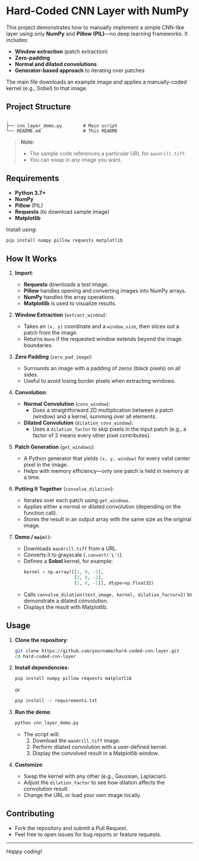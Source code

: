 # Hard-Coded CNN Layer with NumPy

This project demonstrates how to manually implement a simple CNN-like layer using only **NumPy** and **Pillow (PIL)**—no deep learning frameworks. It includes:

- **Window extraction** (patch extraction)  
- **Zero-padding**  
- **Normal and dilated convolutions**  
- **Generator-based approach** to iterating over patches  

The main file downloads an example image and applies a manually-coded kernel (e.g., Sobel) to that image.

## Project Structure

```
.
├── cnn_layer_demo.py        # Main script
└── README.md                # This README
```

> **Note**:  
> - The sample code references a particular URL for `mandrill.tiff`.  
> - You can swap in any image you want.

## Requirements

- **Python 3.7+**  
- **NumPy**  
- **Pillow** (PIL)  
- **Requests** (to download sample image)  
- **Matplotlib**  

Install using:

```bash
pip install numpy pillow requests matplotlib
```

## How It Works

1. **Import**:
   - **Requests** downloads a test image.
   - **Pillow** handles opening and converting images into NumPy arrays.
   - **NumPy** handles the array operations.
   - **Matplotlib** is used to visualize results.

2. **Window Extraction** (`extract_window`):
   - Takes an `(x, y)` coordinate and a `window_size`, then slices out a patch from the image.  
   - Returns `None` if the requested window extends beyond the image boundaries.

3. **Zero Padding** (`zero_pad_image`):
   - Surrounds an image with a padding of zeros (black pixels) on all sides.  
   - Useful to avoid losing border pixels when extracting windows.

4. **Convolution**:
   - **Normal Convolution** (`conv_window`):
     - Does a straightforward 2D multiplication between a patch (window) and a kernel, summing over all elements.
   - **Dilated Convolution** (`dilation_conv_window`):
     - Uses a `dilation_factor` to skip pixels in the input patch (e.g., a factor of 2 means every other pixel contributes).

5. **Patch Generation** (`get_windows`):
   - A Python generator that yields `(x, y, window)` for every valid center pixel in the image.  
   - Helps with memory efficiency—only one patch is held in memory at a time.

6. **Putting It Together** (`convolve_dilation`):
   - Iterates over each patch using `get_windows`.
   - Applies either a normal or dilated convolution (depending on the function call).
   - Stores the result in an output array with the same size as the original image.

7. **Demo / `main()`**:
   - Downloads `mandrill.tiff` from a URL.
   - Converts it to grayscale (`.convert('L')`).
   - Defines a **Sobel** kernel, for example:
     ```python
     kernel = np.array([[1, 0, -1],
                        [2, 0, -2],
                        [1, 0, -1]], dtype=np.float32)
     ```
   - Calls `convolve_dilation(test_image, kernel, dilation_factor=2)` to demonstrate a dilated convolution.
   - Displays the result with Matplotlib.

## Usage

1. **Clone the repository**:
   ```bash
   git clone https://github.com/yourname/hard-coded-cnn-layer.git
   cd hard-coded-cnn-layer
   ```

2. **Install dependencies**:
   ```bash
   pip install numpy pillow requests matplotlib
   ```
   or
   ```bash
   pip install -r requirements.txt
   ```

3. **Run the demo**:
   ```bash
   python cnn_layer_demo.py
   ```
   - The script will:
     1. Download the `mandrill.tiff` image.
     2. Perform dilated convolution with a user-defined kernel.
     3. Display the convolved result in a Matplotlib window.

4. **Customize**:
   - Swap the kernel with any other (e.g., Gaussian, Laplacian).  
   - Adjust the `dilation_factor` to see how dilation affects the convolution result.  
   - Change the URL or load your own image locally.

## Contributing

- Fork the repository and submit a Pull Request.  
- Feel free to open issues for bug reports or feature requests.  

---

*Happy coding!*
